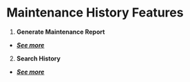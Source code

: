 # Maintenance History Features

1. **Generate Maintenance Report**
- [***See more***](https://github.com/JakePatolilic/vsulib-ms/blob/main/Features/Maintenance%20History/Functions/Generate%20Maintenance%20Report.md)
2. **Search History**
- [***See more***](https://github.com/JakePatolilic/vsulib-ms/blob/main/Features/Maintenance%20History/Functions/Search%20History.md)
